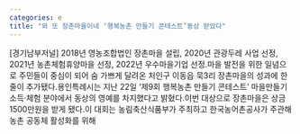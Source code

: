 ```yaml
---
categories: e
title: "와 또 장촌마을이네 ‘행복농촌 만들기 콘테스트’동상 받았다"
---
```

[경기남부저널] 2018년 영농조합법인 장촌마을 설립, 2020년 관광두레 사업 선정, 2021년 농촌체험휴양마을 선정, 2022년 우수마을기업 선정.마을 발전을 위한 일념으로 주민들이 중심이 되어 숨 가쁘게 달려온 처인구 이동읍 묵3리 장촌마을의 성과에 한 줄이 추가됐다.용인특례시는 지난 22일 ‘제9회 행복농촌 만들기 콘테스트’ 마을만들기 소득·체험 분야에서 동상의 영예를 차지했다고 밝혔다.이번 대상으로 장촌마을은 상금 1500만원을 받게 됐다.이 대회는 농림축산식품부가 주최하고 한국농어촌공사가 주관해 농촌 공동체 활성화를 위해